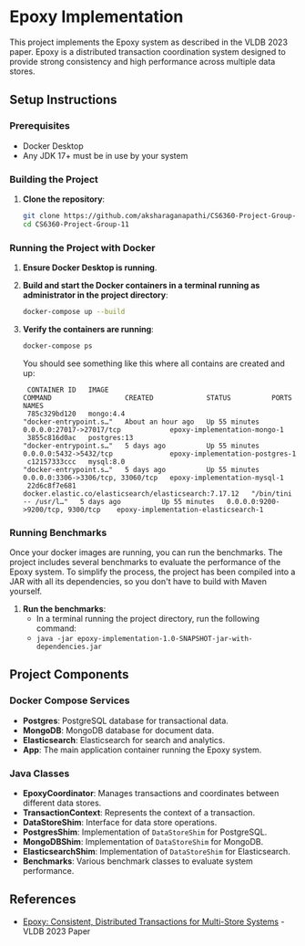 # Epoxy Implementation

This project implements the Epoxy system as described in the VLDB 2023 paper. Epoxy is a distributed transaction coordination system designed to provide strong consistency and high performance across multiple data stores.


## Setup Instructions

### Prerequisites

- Docker Desktop
- Any JDK 17+ must be in use by your system

### Building the Project

1. **Clone the repository**:
    ```sh
    git clone https://github.com/aksharaganapathi/CS6360-Project-Group-11.git
    cd CS6360-Project-Group-11
    ```

### Running the Project with Docker

1. **Ensure Docker Desktop is running**.

2. **Build and start the Docker containers in a terminal running as administrator in the project directory**:
    ```sh
    docker-compose up --build
    ```

3. **Verify the containers are running**:
    ```sh
    docker-compose ps
    ```

    You should see something like this where all contains are created and up:
   ```
    CONTAINER ID   IMAGE                                                   COMMAND                  CREATED             STATUS          PORTS                               NAMES
    785c329bd120   mongo:4.4                                               "docker-entrypoint.s…"   About an hour ago   Up 55 minutes   0.0.0.0:27017->27017/tcp            epoxy-implementation-mongo-1
    3855c816d0ac   postgres:13                                             "docker-entrypoint.s…"   5 days ago          Up 55 minutes   0.0.0.0:5432->5432/tcp              epoxy-implementation-postgres-1
    c12157333ccc   mysql:8.0                                               "docker-entrypoint.s…"   5 days ago          Up 55 minutes   0.0.0.0:3306->3306/tcp, 33060/tcp   epoxy-implementation-mysql-1
    22d6c8f7e681   docker.elastic.co/elasticsearch/elasticsearch:7.17.12   "/bin/tini -- /usr/l…"   5 days ago          Up 55 minutes   0.0.0.0:9200->9200/tcp, 9300/tcp    epoxy-implementation-elasticsearch-1
   ```

### Running Benchmarks

Once your docker images are running, you can run the benchmarks. The project includes several benchmarks to evaluate the performance of the Epoxy system. To simplify the process, the project has been compiled into a JAR with all its dependencies, so you don't have to build with Maven yourself. 

1. **Run the benchmarks**:
    - In a terminal running the project directory, run the following command:
    - ```java -jar epoxy-implementation-1.0-SNAPSHOT-jar-with-dependencies.jar```

## Project Components

### Docker Compose Services

- **Postgres**: PostgreSQL database for transactional data.
- **MongoDB**: MongoDB database for document data.
- **Elasticsearch**: Elasticsearch for search and analytics.
- **App**: The main application container running the Epoxy system.

### Java Classes

- **EpoxyCoordinator**: Manages transactions and coordinates between different data stores.
- **TransactionContext**: Represents the context of a transaction.
- **DataStoreShim**: Interface for data store operations.
- **PostgresShim**: Implementation of `DataStoreShim` for PostgreSQL.
- **MongoDBShim**: Implementation of `DataStoreShim` for MongoDB.
- **ElasticsearchShim**: Implementation of `DataStoreShim` for Elasticsearch.
- **Benchmarks**: Various benchmark classes to evaluate system performance.

## References

- [Epoxy: Consistent, Distributed Transactions for Multi-Store Systems](https://vldb.org/pvldb/vol16/p1234-epoxy.pdf) - VLDB 2023 Paper
